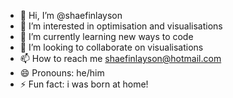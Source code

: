 - 👋 Hi, I’m @shaefinlayson
- 👀 I’m interested in optimisation and visualisations
- 🌱 I’m currently learning new ways to code
- 💞️ I’m looking to collaborate on visualisations 
- 📫 How to reach me shaefinlayson@hotmail.com
- 😄 Pronouns: he/him
- ⚡ Fun fact: i was born at home!

<!---
shaefinlayson/shaefinlayson is a ✨ special ✨ repository because its `README.md` (this file) appears on your GitHub profile.
You can click the Preview link to take a look at your changes.
--->
